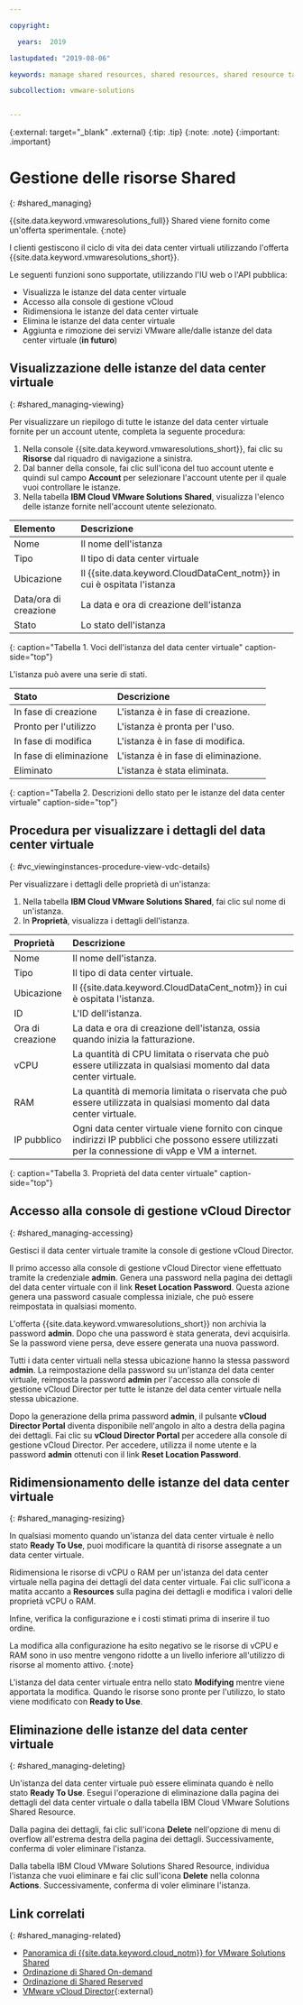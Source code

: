 ```yaml
---

copyright:

  years:  2019

lastupdated: "2019-08-06"

keywords: manage shared resources, shared resources, shared resource tasks

subcollection: vmware-solutions


---
```


{:external: target="_blank" .external}
{:tip: .tip}
{:note: .note}
{:important: .important}

# Gestione delle risorse Shared
{: #shared_managing}

{{site.data.keyword.vmwaresolutions_full}} Shared viene fornito come un'offerta sperimentale.
{:note}

I clienti gestiscono il ciclo di vita dei data center virtuali utilizzando l'offerta {{site.data.keyword.vmwaresolutions_short}}.

Le seguenti funzioni sono supportate, utilizzando l'IU web o l'API pubblica:
- Visualizza le istanze del data center virtuale
- Accesso alla console di gestione vCloud
- Ridimensiona le istanze del data center virtuale
- Elimina le istanze del data center virtuale
- Aggiunta e rimozione dei servizi VMware alle/dalle istanze del data center virtuale (**in futuro**)

## Visualizzazione delle istanze del data center virtuale
{: #shared_managing-viewing}

Per visualizzare un riepilogo di tutte le istanze del data center virtuale fornite per un account utente, completa la seguente procedura:

1. Nella console {{site.data.keyword.vmwaresolutions_short}}, fai clic su **Risorse** dal riquadro di navigazione a sinistra.
2. Dal banner della console, fai clic sull'icona del tuo account utente e quindi sul campo **Account** per selezionare l'account utente per il quale vuoi controllare le istanze.  
3. Nella tabella **IBM Cloud VMware Solutions Shared**, visualizza l'elenco delle istanze fornite nell'account utente selezionato.

| Elemento        | Descrizione       |  
|:------------- |:------------- |
| Nome | Il nome dell'istanza |
| Tipo | Il tipo di data center virtuale |
| Ubicazione | Il {{site.data.keyword.CloudDataCent_notm}} in cui è ospitata l'istanza |  
| Data/ora di creazione | La data e ora di creazione dell'istanza |
| Stato | Lo stato dell'istanza |

{: caption="Tabella 1. Voci dell'istanza del data center virtuale" caption-side="top"}

L'istanza può avere una serie di stati.

| Stato        | Descrizione       |
|:------------- |:------------- |
| In fase di creazione | L'istanza è in fase di creazione. |
| Pronto per l'utilizzo | L'istanza è pronta per l'uso. |
| In fase di modifica | L'istanza è in fase di modifica. |
| In fase di eliminazione | L'istanza è in fase di eliminazione. |
| Eliminato | L'istanza è stata eliminata. |

{: caption="Tabella 2. Descrizioni dello stato per le istanze del data center virtuale" caption-side="top"}

## Procedura per visualizzare i dettagli del data center virtuale
{: #vc_viewinginstances-procedure-view-vdc-details}

Per visualizzare i dettagli delle proprietà di un'istanza:

1. Nella tabella **IBM Cloud VMware Solutions Shared**, fai clic sul nome di un'istanza.
2. In **Proprietà**, visualizza i dettagli dell'istanza.

| Proprietà        | Descrizione       |
|:------------- |:------------- |
| Nome | Il nome dell'istanza. |
| Tipo | Il tipo di data center virtuale. |
| Ubicazione | Il {{site.data.keyword.CloudDataCent_notm}} in cui è ospitata l'istanza. |
| ID | L'ID dell'istanza. |
| Ora di creazione | La data e ora di creazione dell'istanza, ossia quando inizia la fatturazione. |
| vCPU | La quantità di CPU limitata o riservata che può essere utilizzata in qualsiasi momento dal data center virtuale.  |
| RAM | La quantità di memoria limitata o riservata che può essere utilizzata in qualsiasi momento dal data center virtuale.  |
| IP pubblico| Ogni data center virtuale viene fornito con cinque indirizzi IP pubblici che possono essere utilizzati per la connessione di vApp e VM a internet. |

{: caption="Tabella 3. Proprietà del data center virtuale" caption-side="top"}

## Accesso alla console di gestione vCloud Director
{: #shared_managing-accessing}

Gestisci il data center virtuale tramite la console di gestione vCloud Director.

Il primo accesso alla console di gestione vCloud Director viene effettuato tramite la credenziale **admin**. Genera una password nella pagina dei dettagli del data center virtuale con il link **Reset Location Password**. Questa azione genera una password casuale complessa iniziale, che può essere reimpostata in qualsiasi momento.

L'offerta {{site.data.keyword.vmwaresolutions_short}} non archivia la password **admin**. Dopo che una password è stata generata, devi acquisirla. Se la password viene persa, deve essere generata una nuova password.

Tutti i data center virtuali nella stessa ubicazione hanno la stessa password **admin**. La reimpostazione della password su un'istanza del data center virtuale, reimposta la password **admin** per l'accesso alla console di gestione vCloud Director per tutte le istanze del data center virtuale nella stessa ubicazione.

Dopo la generazione della prima password **admin**, il pulsante **vCloud Director Portal** diventa disponibile nell'angolo in alto a destra della pagina dei dettagli. Fai clic su **vCloud Director Portal** per accedere alla console di gestione vCloud Director. Per accedere, utilizza il nome utente e la password **admin** ottenuti con il link **Reset Location Password**.

## Ridimensionamento delle istanze del data center virtuale
{: #shared_managing-resizing}

In qualsiasi momento quando un'istanza del data center virtuale è nello stato **Ready To Use**, puoi modificare la quantità di risorse assegnate a un data center virtuale. 

Ridimensiona le risorse di vCPU o RAM per un'istanza del data center virtuale nella pagina dei dettagli del data center virtuale. Fai clic sull'icona a matita accanto a **Resources** sulla pagina dei dettagli e modifica i valori delle proprietà vCPU o RAM.

Infine, verifica la configurazione e i costi stimati prima di inserire il tuo ordine.

  La modifica alla configurazione ha esito negativo se le risorse di vCPU e RAM sono in uso mentre vengono ridotte a un livello inferiore all'utilizzo di risorse al momento attivo.
  {:note}

L'istanza del data center virtuale entra nello stato **Modifying** mentre viene apportata la modifica. Quando le risorse sono pronte per l'utilizzo, lo stato viene modificato con **Ready to Use**.

## Eliminazione delle istanze del data center virtuale
{: #shared_managing-deleting}

Un'istanza del data center virtuale può essere eliminata quando è nello stato **Ready To Use**. Esegui l'operazione di eliminazione dalla pagina dei dettagli del data center virtuale o dalla tabella IBM Cloud VMware Solutions Shared Resource.

Dalla pagina dei dettagli, fai clic sull'icona **Delete** nell'opzione di menu di overflow all'estrema destra della pagina dei dettagli. Successivamente, conferma di voler eliminare l'istanza.

Dalla tabella IBM Cloud VMware Solutions Shared Resource, individua l'istanza che vuoi eliminare e fai clic sull'icona **Delete** nella colonna **Actions**. Successivamente, conferma di voler eliminare l'istanza.

## Link correlati
{: #shared_managing-related}

* [Panoramica di {{site.data.keyword.cloud_notm}} for VMware Solutions Shared](/docs/services/vmwaresolutions/services?topic=vmware-solutions-shared_overview)
* [Ordinazione di Shared On-demand](/docs/services/vmwaresolutions/services?topic=vmware-solutions-shared_ordering_ondemand)
* [Ordinazione di Shared Reserved](/docs/services/vmwaresolutions/services?topic=vmware-solutions-shared_ordering_reserved)
* [VMware vCloud Director](https://www.vmware.com/ca/products/vcloud-director.html){:external}
